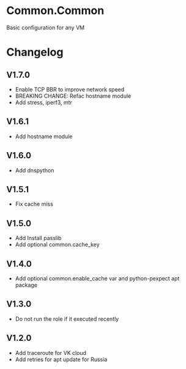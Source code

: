 # Common.Common

Basic configuration for any VM

# Changelog

## V1.7.0

- Enable TCP BBR to improve network speed
- BREAKING CHANGE: Refac hostname module
- Add stress, iperf3, mtr

## V1.6.1

- Add hostname module

## V1.6.0

- Add dnspython

## V1.5.1

- Fix cache miss

## V1.5.0

- Add Install passlib
- Add optional common.cache_key

## V1.4.0

- Add optional common.enable_cache var and python-pexpect apt package

## V1.3.0

- Do not run the role if it executed recently

## V1.2.0

- Add traceroute for VK cloud
- Add retries for apt update for Russia